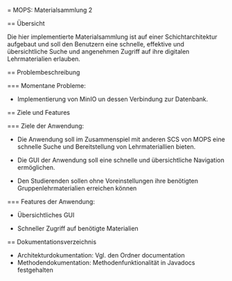 = MOPS: Materialsammlung 2

== Übersicht

Die hier implementierte Materialsammlung ist auf einer Schichtarchitektur
aufgebaut und soll den Benutzern eine schnelle, effektive und übersichtliche
Suche und angenehmen Zugriff auf ihre digitalen Lehrmaterialien erlauben.


== Problembeschreibung

=== Momentane Probleme:

- Implementierung von MinIO un dessen Verbindung zur Datenbank.

== Ziele und Features

=== Ziele der Anwendung:

- Die Anwendung soll im Zusammenspiel mit anderen SCS von MOPS eine schnelle Suche und
Bereitstellung von Lehrmateriallien bieten.

- Die GUI der Anwendung soll eine schnelle und übersichtliche Navigation ermöglichen.

- Den Studierenden sollen ohne Voreinstellungen ihre benötigten Gruppenlehrmaterialien
erreichen können

=== Features der Anwendung:

- Übersichtliches GUI

- Schneller Zugriff auf benötigte Materialien

== Dokumentationsverzeichnis

- Architekturdokumentation: Vgl. den Ordner documentation
- Methodendokumentation: Methodenfunktionalität in Javadocs festgehalten

